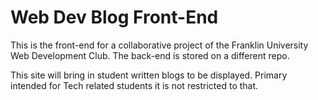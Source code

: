 # Web Dev Blog Front-End
This is the front-end for a collaborative project of the Franklin University Web Development Club. 
The back-end is stored on a different repo.

This site will bring in student written blogs to be displayed. Primary intended for Tech related students it is not restricted to that.
